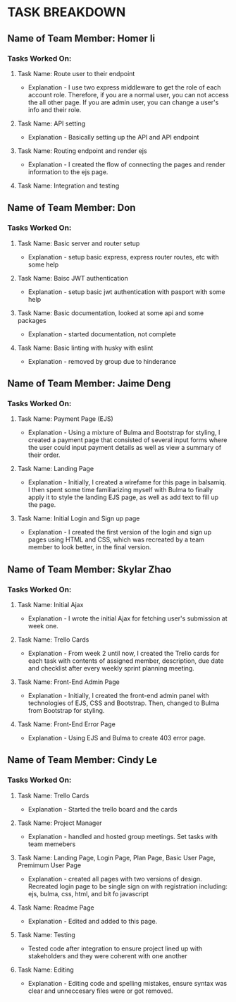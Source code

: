 # TASK BREAKDOWN

## Name of Team Member: Homer li
### Tasks Worked On:

1. Task Name: Route user to their endpoint
    - Explanation - I use two express middleware to get the role of each account role. Therefore, if you are a normal user, you can not access the all other page. If you are admin user, you can change a user's info and their role.

2. Task Name: API setting
    - Explanation - Basically setting up the API and API endpoint

3. Task Name: Routing endpoint and render ejs
    - Explanation - I created the flow of connecting the pages and render information to the ejs page.

4. Task Name: Integration and testing

## Name of Team Member: Don
### Tasks Worked On:

1. Task Name: Basic server and router setup
     - Explanation - setup basic express, express router routes, etc with some help

2. Task Name: Baisc JWT authentication
     - Explanation - setup basic jwt authentication with pasport with some help

3. Task Name: Basic documentation, looked at some api and some packages
     - Explanation - started documentation, not complete
     
4. Task Name: Basic linting with husky with eslint
     - Explanation - removed by group due to hinderance


## Name of Team Member: Jaime Deng
### Tasks Worked On:

1. Task Name: Payment Page (EJS)
    - Explanation - Using a mixture of Bulma and Bootstrap for styling, I created a payment page that consisted of several input forms where the user could input payment details as well as view a summary of their order.

2. Task Name: Landing Page
    - Explanation - Initially, I created a wirefame for this page in balsamiq. I then spent some time familiarizing myself with Bulma to finally apply it to style the landing EJS page, as well as add text to fill up the page.

3. Task Name: Initial Login and Sign up page
    - Explanation - I created the first version of the login and sign up pages using HTML and CSS, which was recreated by a team member to look better, in the final version.


## Name of Team Member: Skylar Zhao
### Tasks Worked On:

1. Task Name: Initial Ajax
    - Explanation - I wrote the initial Ajax for fetching user's submission at week one.
    
2. Task Name: Trello Cards
    - Explanation - From week 2 until now, I created the Trello cards for each task with contents of assigned member, description, due date and checklist after every weekly sprint planning meeting. 
    
3. Task Name: Front-End Admin Page
    - Explanation - Initially, I created the front-end admin panel with technologies of EJS, CSS and Bootstrap. Then, changed to Bulma from Bootstrap for styling.
    
4. Task Name: Front-End Error Page
    - Explanation - Using EJS and Bulma to create 403 error page.
    
## Name of Team Member: Cindy Le
### Tasks Worked On:

1. Task Name: Trello Cards
    - Explanation - Started the trello board and the cards

2. Task Name: Project Manager
    - Explanation - handled and hosted group meetings. Set tasks with team memebers
    
3. Task Name: Landing Page, Login Page, Plan Page, Basic User Page, Premimum User Page
    - Explanation - created all pages with two versions of design. Recreated login page to be single sign on with registration including: ejs, bulma, css, html, and bit fo javascript

4. Task Name: Readme Page
    - Explanation - Edited and added to this page. 

5. Task Name: Testing
    - Tested code after integration to ensure project lined up with stakeholders and they were coherent with one another

2. Task Name: Editing
    - Explanation - Editing code and spelling mistakes, ensure syntax was clear and unneccesary files were or got removed.
    
